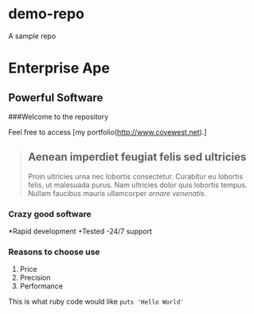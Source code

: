 # demo-repo
A sample repo

Enterprise Ape
==============

Powerful Software
-----------------

###Welcome to the repository

Feel free to access [my portfolio(http://www.covewest.net).]
 
> ## Aenean imperdiet feugiat felis sed ultricies
>
>Proin ultricies urna nec lobortis consectetur. Curabitur eu lobortis felis, ut malesuada purus. Nam ultricies dolor quis lobortis tempus. Nullam faucibus mauris ullamcorper *ornare venenatis.*

### Crazy good software

*Rapid development
+Tested
-24/7 support

### Reasons to choose use
1. Price
2. Precision
3. Performance

This is what ruby code would like `puts 'Hello World'`

